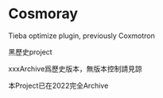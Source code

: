 # Cosmoray

Tieba optimize plugin, previously Coxmotron

黑歷史project

xxxArchive爲歷史版本，無版本控制請見諒

本Project已在2022完全Archive

